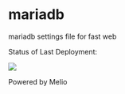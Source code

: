 # mariadb
mariadb settings file for fast web


Status of Last Deployment:

<img src="https://github.com/mojitocup/mariadb/workflows/My-GitHubActions-Basics/badge.svg?branch=master"><br/>

Powered by Melio